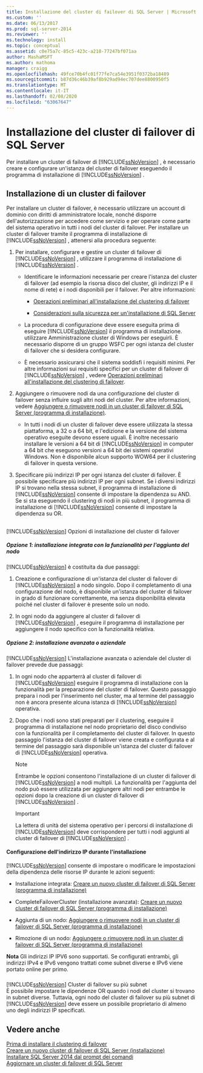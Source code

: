 ```yaml
---
title: Installazione del cluster di failover di SQL Server | Microsoft Docs
ms.custom: ''
ms.date: 06/13/2017
ms.prod: sql-server-2014
ms.reviewer: ''
ms.technology: install
ms.topic: conceptual
ms.assetid: c0e75a7c-85c5-423c-a218-77247bf071aa
author: MashaMSFT
ms.author: mathoma
manager: craigg
ms.openlocfilehash: 49fce70b4fc01f77fe7ca54e3951f0372ba18489
ms.sourcegitcommit: b87d36c46b39af8b929ad94ec707dee8800950f5
ms.translationtype: MT
ms.contentlocale: it-IT
ms.lasthandoff: 02/08/2020
ms.locfileid: "63067647"
---
```

# <a name="sql-server-failover-cluster-installation"></a>Installazione del cluster di failover di SQL Server
  Per installare un cluster di failover di [!INCLUDE[ssNoVersion](../../../includes/ssnoversion-md.md)] , è necessario creare e configurare un'istanza del cluster di failover eseguendo il programma di installazione di [!INCLUDE[ssNoVersion](../../../includes/ssnoversion-md.md)] .  
  
## <a name="installing-a-failover-cluster"></a>Installazione di un cluster di failover  
 Per installare un cluster di failover, è necessario utilizzare un account di dominio con diritti di amministratore locale, nonché disporre dell'autorizzazione per accedere come servizio e per operare come parte del sistema operativo in tutti i nodi del cluster di failover. Per installare un cluster di failover tramite il programma di installazione di [!INCLUDE[ssNoVersion](../../../includes/ssnoversion-md.md)] , attenersi alla procedura seguente:  
  
1.  Per installare, configurare e gestire un cluster di failover di [!INCLUDE[ssNoVersion](../../../includes/ssnoversion-md.md)] , utilizzare il programma di installazione di [!INCLUDE[ssNoVersion](../../../includes/ssnoversion-md.md)] .  
  
    -   Identificare le informazioni necessarie per creare l'istanza del cluster di failover (ad esempio la risorsa disco del cluster, gli indirizzi IP e il nome di rete) e i nodi disponibili per il failover. Per altre informazioni:  
  
        -   [Operazioni preliminari all'installazione del clustering di failover](before-installing-failover-clustering.md)  
  
        -   [Considerazioni sulla sicurezza per un'installazione di SQL Server](../../install/security-considerations-for-a-sql-server-installation.md)  
  
    -   La procedura di configurazione deve essere eseguita prima di eseguire [!INCLUDE[ssNoVersion](../../../includes/ssnoversion-md.md)] il programma di installazione. utilizzare Amministrazione cluster di Windows per eseguirli. È necessario disporre di un gruppo WSFC per ogni istanza del cluster di failover che si desidera configurare.  
  
    -   È necessario assicurarsi che il sistema soddisfi i requisiti minimi. Per altre informazioni sui requisiti specifici per un cluster di failover di [!INCLUDE[ssNoVersion](../../../includes/ssnoversion-md.md)] , vedere [Operazioni preliminari all'installazione del clustering di failover](before-installing-failover-clustering.md).  
  
2.  Aggiungere o rimuovere nodi da una configurazione del cluster di failover senza influire sugli altri nodi del cluster. Per altre informazioni, vedere [Aggiungere o rimuovere nodi in un cluster di failover di SQL Server &#40;programma di installazione&#41;](add-or-remove-nodes-in-a-sql-server-failover-cluster-setup.md).  
  
    -   In tutti i nodi di un cluster di failover deve essere utilizzata la stessa piattaforma, a 32 o a 64 bit, e l'edizione e la versione del sistema operativo eseguite devono essere uguali. È inoltre necessario installare le versioni a 64 bit di [!INCLUDE[ssNoVersion](../../../includes/ssnoversion-md.md)] in computer a 64 bit che eseguono versioni a 64 bit dei sistemi operativi Windows. Non è disponibile alcun supporto WOW64 per il clustering di failover in questa versione.  
  
3.  Specificare più indirizzi IP per ogni istanza del cluster di failover. È possibile specificare più indirizzi IP per ogni subnet. Se i diversi indirizzi IP si trovano nella stessa subnet, il programma di installazione di [!INCLUDE[ssNoVersion](../../../includes/ssnoversion-md.md)] consente di impostare la dipendenza su AND. Se si sta eseguendo il clustering di nodi in più subnet, il programma di installazione di [!INCLUDE[ssNoVersion](../../../includes/ssnoversion-md.md)] consente di impostare la dipendenza su OR.  
  
## <a name="includessnoversionincludesssnoversion-mdmd-failover-cluster-installation-options"></a>
  [!INCLUDE[ssNoVersion](../../../includes/ssnoversion-md.md)] Opzioni di installazione del cluster di failover  
  
##### <a name="option-1-integrated-installation-with-add-node"></a>Opzione 1: installazione integrata con la funzionalità per l'aggiunta del nodo  
 
  [!INCLUDE[ssNoVersion](../../../includes/ssnoversion-md.md)] è costituita da due passaggi:  
  
1.  Creazione e configurazione di un'istanza del cluster di failover di [!INCLUDE[ssNoVersion](../../../includes/ssnoversion-md.md)] a nodo singolo. Dopo il completamento di una configurazione del nodo, è disponibile un'istanza del cluster di failover in grado di funzionare correttamente, ma senza disponibilità elevata poiché nel cluster di failover è presente solo un nodo.  
  
2.  In ogni nodo da aggiungere al cluster di failover di [!INCLUDE[ssNoVersion](../../../includes/ssnoversion-md.md)] , eseguire il programma di installazione per aggiungere il nodo specifico con la funzionalità relativa.  
  
##### <a name="option-2-advancedenterprise-installation"></a>Opzione 2: installazione avanzata o aziendale  
 
  [!INCLUDE[ssNoVersion](../../../includes/ssnoversion-md.md)] L'installazione avanzata o aziendale del cluster di failover prevede due passaggi:  
  
1.  In ogni nodo che apparterrà al cluster di failover di [!INCLUDE[ssNoVersion](../../../includes/ssnoversion-md.md)] eseguire il programma di installazione con la funzionalità per la preparazione del cluster di failover. Questo passaggio prepara i nodi per l'inserimento nel cluster, ma al termine del passaggio non è ancora presente alcuna istanza di [!INCLUDE[ssNoVersion](../../../includes/ssnoversion-md.md)] operativa.  
  
2.  Dopo che i nodi sono stati preparati per il clustering, eseguire il programma di installazione nel nodo proprietario del disco condiviso con la funzionalità per il completamento del cluster di failover. In questo passaggio l'istanza del cluster di failover viene creata e configurata e al termine del passaggio sarà disponibile un'istanza del cluster di failover di [!INCLUDE[ssNoVersion](../../../includes/ssnoversion-md.md)] operativa.  
  
    > [!NOTE]  
    >  Entrambe le opzioni consentono l'installazione di un cluster di failover di [!INCLUDE[ssNoVersion](../../../includes/ssnoversion-md.md)] a nodi multipli. La funzionalità per l'aggiunta del nodo può essere utilizzata per aggiungere altri nodi per entrambe le opzioni dopo la creazione di un cluster di failover di [!INCLUDE[ssNoVersion](../../../includes/ssnoversion-md.md)] .  
  
    > [!IMPORTANT]  
    >  La lettera di unità del sistema operativo per i percorsi di installazione di [!INCLUDE[ssNoVersion](../../../includes/ssnoversion-md.md)] deve corrispondere per tutti i nodi aggiunti al cluster di failover di [!INCLUDE[ssNoVersion](../../../includes/ssnoversion-md.md)] .  
  
#### <a name="ip-address-configuration-during-setup"></a>Configurazione dell'indirizzo IP durante l'installazione  
 
  [!INCLUDE[ssNoVersion](../../../includes/ssnoversion-md.md)] consente di impostare o modificare le impostazioni della dipendenza delle risorse IP durante le azioni seguenti:  
  
-   Installazione integrata: [Creare un nuovo cluster di failover di SQL Server &#40;programma di installazione&#41;](create-a-new-sql-server-failover-cluster-setup.md)  
  
-   CompleteFailoverCluster (installazione avanzata): [Creare un nuovo cluster di failover di SQL Server &#40;programma di installazione&#41;](create-a-new-sql-server-failover-cluster-setup.md)  
  
-   Aggiunta di un nodo: [Aggiungere o rimuovere nodi in un cluster di failover di SQL Server &#40;programma di installazione&#41;](add-or-remove-nodes-in-a-sql-server-failover-cluster-setup.md)  
  
-   Rimozione di un nodo: [Aggiungere o rimuovere nodi in un cluster di failover di SQL Server &#40;programma di installazione&#41;](add-or-remove-nodes-in-a-sql-server-failover-cluster-setup.md)  
  
 **Nota** Gli indirizzi IP IPV6 sono supportati.  Se configurati entrambi, gli indirizzi IPv4 e IPv6 vengono trattati come subnet diverse e IPv6 viene portato online per primo.  
  
##### <a name="includessnoversionincludesssnoversion-mdmd-multi-subnet-failover-cluster"></a>
  [!INCLUDE[ssNoVersion](../../../includes/ssnoversion-md.md)] Cluster di failover su più subnet  
 È possibile impostare le dipendenze OR quando i nodi del cluster si trovano in subnet diverse. Tuttavia, ogni nodo del cluster di failover su più subnet di [!INCLUDE[ssNoVersion](../../../includes/ssnoversion-md.md)] deve essere un possibile proprietario di almeno uno degli indirizzi IP specificati.  
  
## <a name="see-also"></a>Vedere anche  
 [Prima di installare il clustering di failover](before-installing-failover-clustering.md)   
 [Creare un nuovo cluster di failover di SQL Server &#40;installazione&#41;](create-a-new-sql-server-failover-cluster-setup.md)   
 [Installare SQL Server 2014 dal prompt dei comandi](../../../database-engine/install-windows/install-sql-server-from-the-command-prompt.md)   
 [Aggiornare un cluster di failover di SQL Server](../windows/upgrade-a-sql-server-failover-cluster-instance.md)  
  
  
